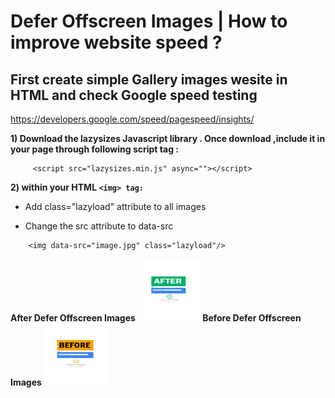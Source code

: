 # Defer Offscreen Images | How to improve website speed ?

## First create simple Gallery images wesite in HTML and check Google speed testing 

https://developers.google.com/speed/pagespeed/insights/


<b> 1) Download the lazysizes Javascript library . Once download ,include it in your page through following script tag :</b>
```
     <script src="lazysizes.min.js" async=""></script>
```
<b> 2) within your HTML ```<img> tag:``` </b>

* Add class="lazyload" attribute to all images
* Change the src attribute to data-src
 
    <!--Use data-src. And,specify lazyload class-->
```
    <img data-src="image.jpg" class="lazyload"/>
```
<b> After Defer Offscreen Images </b>
<img src="images/After.png" height="100" width="100">
<b>Before Defer Offscreen Images</b>
<img src="images/Before.png" height="100" width="100">
